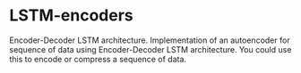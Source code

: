 # LSTM-encoders
Encoder-Decoder LSTM architecture. Implementation of an autoencoder for sequence of data using Encoder-Decoder LSTM architecture. You could use this to encode or compress a sequence of data.
